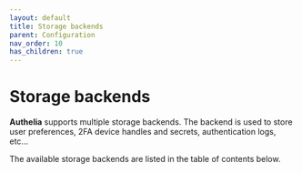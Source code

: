 ```yaml
---
layout: default
title: Storage backends
parent: Configuration
nav_order: 10
has_children: true
---
```


# Storage backends

**Authelia** supports multiple storage backends. The backend is used to store user preferences, 2FA device handles and 
secrets, authentication logs, etc...

The available storage backends are listed in the table of contents below.
